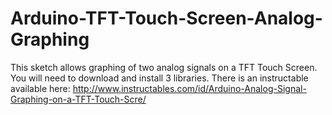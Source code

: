 # Arduino-TFT-Touch-Screen-Analog-Graphing
This sketch allows graphing of two analog signals on a TFT Touch Screen. You will need to download and install 3 libraries. There is an instructable available here: http://www.instructables.com/id/Arduino-Analog-Signal-Graphing-on-a-TFT-Touch-Scre/   

